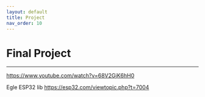 ```yaml
---
layout: default
title: Project
nav_order: 10
---
```


# Final Project
---

https://www.youtube.com/watch?v=68V2GjK6hH0

Egle ESP32 lib https://esp32.com/viewtopic.php?t=7004